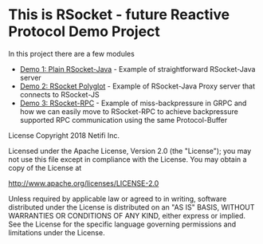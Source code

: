 # This is RSocket - future Reactive Protocol Demo Project

In this project there are a few modules 

* [Demo 1: Plain RSocket-Java](./demo-1-rsocket-java/README.MD) - Example of straightforward RSocket-Java server
* [Demo 2: RSocket Polyglot](./demo-2-rsocket-polyglot/README.MD) - Example of RSocket-Java Proxy server that connects to RSocket-JS
* [Demo 3: RSocket-RPC](./demo-3-from-grpc-to-rsocket-rpc/README.MD) - Example of miss-backpressure in GRPC and how we can easily move to RSocket-RPC to achieve backpressure supported RPC communication using the same Protocol-Buffer

License
Copyright 2018 Netifi Inc.

Licensed under the Apache License, Version 2.0 (the "License"); you may not use this file except in compliance with the License. You may obtain a copy of the License at

http://www.apache.org/licenses/LICENSE-2.0

Unless required by applicable law or agreed to in writing, software distributed under the License is distributed on an "AS IS" BASIS, WITHOUT WARRANTIES OR CONDITIONS OF ANY KIND, either express or implied. See the License for the specific language governing permissions and limitations under the License.